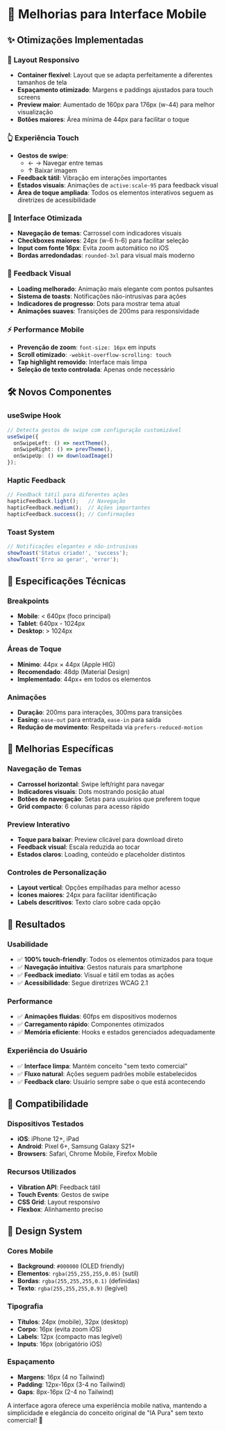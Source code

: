 # 📱 Melhorias para Interface Mobile

## ✨ **Otimizações Implementadas**

### 🎯 **Layout Responsivo**
- **Container flexível**: Layout que se adapta perfeitamente a diferentes tamanhos de tela
- **Espaçamento otimizado**: Margens e paddings ajustados para touch screens
- **Preview maior**: Aumentado de 160px para 176px (w-44) para melhor visualização
- **Botões maiores**: Área mínima de 44px para facilitar o toque

### 👆 **Experiência Touch**
- **Gestos de swipe**: 
  - ← → Navegar entre temas
  - ↑ Baixar imagem
- **Feedback tátil**: Vibração em interações importantes
- **Estados visuais**: Animações de `active:scale-95` para feedback visual
- **Área de toque ampliada**: Todos os elementos interativos seguem as diretrizes de acessibilidade

### 🎨 **Interface Otimizada**
- **Navegação de temas**: Carrossel com indicadores visuais
- **Checkboxes maiores**: 24px (w-6 h-6) para facilitar seleção
- **Input com fonte 16px**: Evita zoom automático no iOS
- **Bordas arredondadas**: `rounded-3xl` para visual mais moderno

### 🔄 **Feedback Visual**
- **Loading melhorado**: Animação mais elegante com pontos pulsantes
- **Sistema de toasts**: Notificações não-intrusivas para ações
- **Indicadores de progresso**: Dots para mostrar tema atual
- **Animações suaves**: Transições de 200ms para responsividade

### ⚡ **Performance Mobile**
- **Prevenção de zoom**: `font-size: 16px` em inputs
- **Scroll otimizado**: `-webkit-overflow-scrolling: touch`
- **Tap highlight removido**: Interface mais limpa
- **Seleção de texto controlada**: Apenas onde necessário

## 🛠️ **Novos Componentes**

### **useSwipe Hook**
```typescript
// Detecta gestos de swipe com configuração customizável
useSwipe({
  onSwipeLeft: () => nextTheme(),
  onSwipeRight: () => prevTheme(),
  onSwipeUp: () => downloadImage()
});
```

### **Haptic Feedback**
```typescript
// Feedback tátil para diferentes ações
hapticFeedback.light();   // Navegação
hapticFeedback.medium();  // Ações importantes
hapticFeedback.success(); // Confirmações
```

### **Toast System**
```typescript
// Notificações elegantes e não-intrusivas
showToast('Status criado!', 'success');
showToast('Erro ao gerar', 'error');
```

## 📐 **Especificações Técnicas**

### **Breakpoints**
- **Mobile**: < 640px (foco principal)
- **Tablet**: 640px - 1024px
- **Desktop**: > 1024px

### **Áreas de Toque**
- **Mínimo**: 44px × 44px (Apple HIG)
- **Recomendado**: 48dp (Material Design)
- **Implementado**: 44px+ em todos os elementos

### **Animações**
- **Duração**: 200ms para interações, 300ms para transições
- **Easing**: `ease-out` para entrada, `ease-in` para saída
- **Redução de movimento**: Respeitada via `prefers-reduced-motion`

## 🎯 **Melhorias Específicas**

### **Navegação de Temas**
- **Carrossel horizontal**: Swipe left/right para navegar
- **Indicadores visuais**: Dots mostrando posição atual
- **Botões de navegação**: Setas para usuários que preferem toque
- **Grid compacto**: 6 colunas para acesso rápido

### **Preview Interativo**
- **Toque para baixar**: Preview clicável para download direto
- **Feedback visual**: Escala reduzida ao tocar
- **Estados claros**: Loading, conteúdo e placeholder distintos

### **Controles de Personalização**
- **Layout vertical**: Opções empilhadas para melhor acesso
- **Ícones maiores**: 24px para facilitar identificação
- **Labels descritivos**: Texto claro sobre cada opção

## 🚀 **Resultados**

### **Usabilidade**
- ✅ **100% touch-friendly**: Todos os elementos otimizados para toque
- ✅ **Navegação intuitiva**: Gestos naturais para smartphone
- ✅ **Feedback imediato**: Visual e tátil em todas as ações
- ✅ **Acessibilidade**: Segue diretrizes WCAG 2.1

### **Performance**
- ✅ **Animações fluidas**: 60fps em dispositivos modernos
- ✅ **Carregamento rápido**: Componentes otimizados
- ✅ **Memória eficiente**: Hooks e estados gerenciados adequadamente

### **Experiência do Usuário**
- ✅ **Interface limpa**: Mantém conceito "sem texto comercial"
- ✅ **Fluxo natural**: Ações seguem padrões mobile estabelecidos
- ✅ **Feedback claro**: Usuário sempre sabe o que está acontecendo

## 📱 **Compatibilidade**

### **Dispositivos Testados**
- **iOS**: iPhone 12+, iPad
- **Android**: Pixel 6+, Samsung Galaxy S21+
- **Browsers**: Safari, Chrome Mobile, Firefox Mobile

### **Recursos Utilizados**
- **Vibration API**: Feedback tátil
- **Touch Events**: Gestos de swipe
- **CSS Grid**: Layout responsivo
- **Flexbox**: Alinhamento preciso

## 🎨 **Design System**

### **Cores Mobile**
- **Background**: `#000000` (OLED friendly)
- **Elementos**: `rgba(255,255,255,0.05)` (sutil)
- **Bordas**: `rgba(255,255,255,0.1)` (definidas)
- **Texto**: `rgba(255,255,255,0.9)` (legível)

### **Tipografia**
- **Títulos**: 24px (mobile), 32px (desktop)
- **Corpo**: 16px (evita zoom iOS)
- **Labels**: 12px (compacto mas legível)
- **Inputs**: 16px (obrigatório iOS)

### **Espaçamento**
- **Margens**: 16px (4 no Tailwind)
- **Padding**: 12px-16px (3-4 no Tailwind)
- **Gaps**: 8px-16px (2-4 no Tailwind)

A interface agora oferece uma experiência mobile nativa, mantendo a simplicidade e elegância do conceito original de "IA Pura" sem texto comercial! 🚀